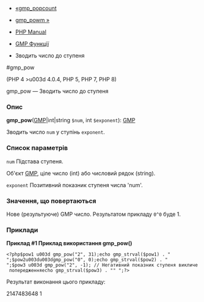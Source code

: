 - [«gmp_popcount](function.gmp-popcount.md)
- [gmp_powm »](function.gmp-powm.md)

- [PHP Manual](index.md)
- [GMP Функції](ref.gmp.md)
- Зводить число до ступеня

#gmp_pow

(PHP 4 \>u003d 4.0.4, PHP 5, PHP 7, PHP 8)

gmp_pow — Зводить число до ступеня

### Опис

**gmp_pow**([GMP](class.gmp.md)\|int\|string `$num`, int `$exponent`):
[GMP](class.gmp.md)

Зводить число `num` у ступінь `exponent`.

### Список параметрів

`num`
Підстава ступеня.

Об'єкт [GMP](class.gmp.md), ціле число (int) або числовий рядок
(string).

`exponent`
Позитивний показник ступеня числа 'num'.

### Значення, що повертаються

Нове (результуюче) GMP число. Результатом прикладу `0^0` буде 1.

### Приклади

**Приклад #1 Приклад використання **gmp_pow()****

`<?php$pow1 u003d gmp_pow("2", 31);echo gmp_strval($pow1) . "
";$pow2u003du003dgmp_pow("0", 0);echo gmp_strval($pow2) . "
";$pow3 u003d gmp_pow("2", -1); // Негативний показник ступеня викличе попередженняecho gmp_strval($pow3) . ""
";?> `

Результат виконання цього прикладу:

2147483648
1
